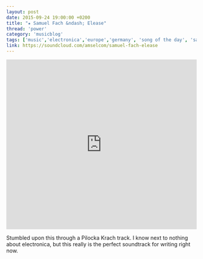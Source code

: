 ```yaml
---
layout: post
date: 2015-09-24 19:00:00 +0200
title: "★ Samuel Fach &ndash; Elease"
thread: 'power'
category: 'musicblog'
tags: ['music','electronica','europe','germany', 'song of the day', 'samuel&nbsp;fach', 'laufmasche', 'tonkind']
link: https://soundcloud.com/amselcom/samuel-fach-elease
---
```


<iframe width="100%" height="450" scrolling="no" frameborder="no" src="https://w.soundcloud.com/player/?url=https%3A//api.soundcloud.com/tracks/211244880&amp;auto_play=false&amp;hide_related=false&amp;show_comments=true&amp;show_user=true&amp;show_reposts=false&amp;visual=true"></iframe>

Stumbled upon this through a Pilocka Krach track. I know next to nothing about electronica, but this really is the perfect soundtrack for writing right now.